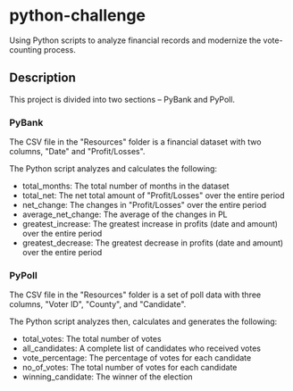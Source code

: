 # python-challenge
Using Python scripts to analyze financial records and modernize the vote-counting process.

## Description
This project is divided into two sections – PyBank and PyPoll.

### PyBank
The CSV file in the "Resources" folder is a financial dataset with two columns, "Date" and "Profit/Losses".

The Python script analyzes and calculates the following:
- total_months: The total number of months in the dataset
- total_net: The net total amount of "Profit/Losses" over the entire period
- net_change: The changes in "Profit/Losses" over the entire period
- average_net_change: The average of the changes in PL
- greatest_increase: The greatest increase in profits (date and amount) over the entire period
- greatest_decrease: The greatest decrease in profits (date and amount) over the entire period

### PyPoll
The CSV file in the "Resources" folder is a set of poll data with three columns, "Voter ID", "County", and "Candidate".

The Python script analyzes then, calculates and generates the following:
- total_votes: The total number of votes
- all_candidates: A complete list of candidates who received votes
- vote_percentage: The percentage of votes for each candidate
- no_of_votes: The total number of votes for each candidate
- winning_candidate: The winner of the election
